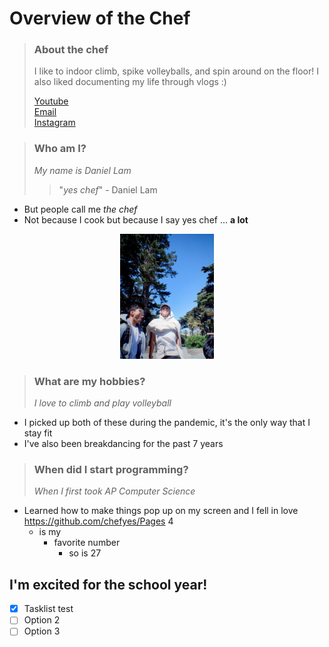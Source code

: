 # Overview of the Chef
> ### **About the chef**
> I like to indoor climb, spike volleyballs, and spin around on the floor! I also liked documenting my life through vlogs :)
>    
> [Youtube](https://www.youtube.com/channel/UCtzVoslFKophByUsSopM-oA 'my vlogs')  
> [Email](https://mail.google.com/mail/u/0/?fs=1&to=d1lam@ucsd.edu&su=Hi+Daniel!&body=yes+chef&tf=cm 'my email')  
> [Instagram](https://www.instagram.com/d._.lam/ 'my insta')  

> ### **Who am I?**  
> *My name is Daniel Lam*
>> "*yes chef*" - Daniel Lam  
- But people call me *the chef* 
- Not because I cook but because I say yes chef ... **a lot**  
<p align="center">
<img src="./images/IMG_1765.jpg?raw=true " alt="drawing" width="150"/>
</p>  

> ### **What are my hobbies?**
> *I love to climb and play volleyball*
- I picked up both of these during the pandemic, it's the only way that I stay fit
- I've also been breakdancing for the past 7 years

> ### **When did I start programming?**
> *When I first took AP Computer Science*
- Learned how to make things pop up on my screen and I fell in love
https://github.com/chefyes/Pages
  4 
  - is my
    - favorite number
      - so is 27  

## I'm excited for the school year!
- [x] Tasklist test
- [ ] Option 2 
- [ ] Option 3
